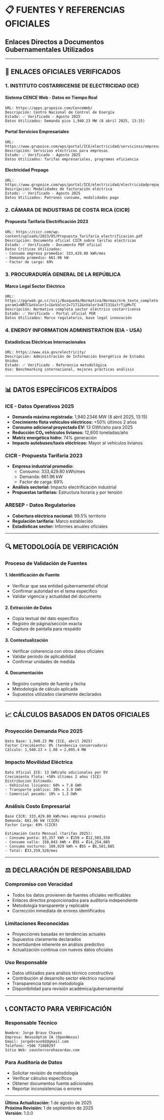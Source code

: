 # 📋 FUENTES Y REFERENCIAS OFICIALES
## Enlaces Directos a Documentos Gubernamentales Utilizados

---

## 🔗 ENLACES OFICIALES VERIFICADOS

### **1. INSTITUTO COSTARRICENSE DE ELECTRICIDAD (ICE)**

#### Sistema CENCE Web - Datos en Tiempo Real
```
URL: https://apps.grupoice.com/CenceWeb/
Descripción: Centro Nacional de Control de Energía
Estado: ✅ Verificado - Agosto 2025
Datos Utilizados: Demanda pico 1,940.23 MW (8 abril 2025, 13:15)
```

#### Portal Servicios Empresariales
```
URL: https://www.grupoice.com/wps/portal/ICE/electricidad/servicioss/empresariales
Descripción: Servicios eléctricos para empresas
Estado: ✅ Verificado - Agosto 2025
Datos Utilizados: Tarifas empresariales, programas eficiencia
```

#### Electricidad Prepago
```
URL: https://www.grupoice.com/wps/portal/ICE/electricidad/electricidadprepago/electricidadprepago
Descripción: Modalidades de facturación eléctrica
Estado: ✅ Verificado - Agosto 2025
Datos Utilizados: Patrones consumo, modalidades pago
```

### **2. CÁMARA DE INDUSTRIAS DE COSTA RICA (CICR)**

#### Propuesta Tarifaria Electrificación 2023
```
URL: https://cicr.com/wp-content/uploads/2023/05/Propuesta_Tarifaria_electrificacion.pdf
Descripción: Documento oficial CICR sobre tarifas eléctricas
Estado: ✅ Verificado - Documento PDF oficial
Datos Críticos Utilizados:
- Consumo empresa promedio: 333,429.80 kWh/mes
- Demanda promedio: 661.96 kW  
- Factor de carga: 69%
```

### **3. PROCURADURÍA GENERAL DE LA REPÚBLICA**

#### Marco Legal Sector Eléctrico
```
URL: https://pgrweb.go.cr/scij/Busqueda/Normativa/Normas/nrm_texto_completo.aspx?param1=NRTC&nValor1=1&nValor2=71712&nValor3=87131&strTipM=TC
Descripción: Normativa completa sector eléctrico costarricense
Estado: ✅ Verificado - Portal oficial PGR
Datos Utilizados: Marco regulatorio, base legal innovación
```

### **4. ENERGY INFORMATION ADMINISTRATION (EIA - USA)**

#### Estadísticas Eléctricas Internacionales
```
URL: https://www.eia.gov/electricity/
Descripción: Administración de Información Energética de Estados Unidos
Estado: ✅ Verificado - Referencia metodológica
Uso: Benchmarking internacional, mejores prácticas análisis
```

---

## 📊 DATOS ESPECÍFICOS EXTRAÍDOS

### **ICE - Datos Operativos 2025**
- **Demanda máxima registrada:** 1,940.2346 MW (8 abril 2025, 13:15)
- **Crecimiento flota vehículos eléctricos:** +50% últimos 2 años
- **Consumo adicional proyectado EV:** 13 GWh/año para 2025
- **Reducción CO₂ vehículos livianos:** 12,600 toneladas/año
- **Matriz energética hidro:** 74% generación
- **Impacto autobuses/taxis eléctricos:** Mayor al vehículos livianos

### **CICR - Propuesta Tarifaria 2023**
- **Empresa industrial promedio:**
  - Consumo: 333,429.80 kWh/mes
  - Demanda: 661.96 kW
  - Factor de carga: 69%
- **Análisis sectorial:** Impacto electrificación industrial
- **Propuestas tarifarias:** Estructura horaria y por tensión

### **ARESEP - Datos Regulatorios**
- **Cobertura eléctrica nacional:** 99.5% territorio
- **Regulación tarifaria:** Marco establecido
- **Estadísticas sector:** Informes anuales oficiales

---

## 🔍 METODOLOGÍA DE VERIFICACIÓN

### **Proceso de Validación de Fuentes**

#### 1. **Identificación de Fuente**
- Verificar que sea entidad gubernamental oficial
- Confirmar autoridad en el tema específico
- Validar vigencia y actualidad del documento

#### 2. **Extracción de Datos**
- Copia textual del dato específico
- Registro de página/sección exacta
- Captura de pantalla para respaldo

#### 3. **Contextualización**
- Verificar coherencia con otros datos oficiales
- Validar período de aplicabilidad
- Confirmar unidades de medida

#### 4. **Documentación**
- Registro completo de fuente y fecha
- Metodología de cálculo aplicada
- Supuestos utilizados claramente declarados

---

## 📈 CÁLCULOS BASADOS EN DATOS OFICIALES

### **Proyección Demanda Pico 2025**
```
Dato Base: 1,940.23 MW (ICE, abril 2025)
Factor Crecimiento: 8% (tendencia conservadora)
Cálculo: 1,940.23 × 1.08 = 2,095.4 MW
```

### **Impacto Movilidad Eléctrica**
```
Dato Oficial ICE: 13 GWh/año adicionales por EV
Crecimiento Flota: +50% últimos 2 años (ICE)
Distribución Estimada:
- Vehículos livianos: 60% = 7.8 GWh
- Transporte público: 30% = 3.9 GWh  
- Comercial pesado: 10% = 1.3 GWh
```

### **Análisis Costo Empresarial**
```
Base CICR: 333,429.80 kWh/mes empresa promedio
Demanda: 661.96 kW (CICR)
Factor Carga: 69% (CICR)

Estimación Costo Mensual (tarifas 2025):
- Consumo punta: 83,357 kWh × ₡150 = ₡12,503,550
- Consumo valle: 150,043 kWh × ₡95 = ₡14,254,085
- Consumo nocturno: 100,029 kWh × ₡65 = ₡6,501,885
- Total: ₡33,259,520/mes
```

---

## ⚖️ DECLARACIÓN DE RESPONSABILIDAD

### **Compromiso con Veracidad**
- Todos los datos provienen de fuentes oficiales verificables
- Enlaces directos proporcionados para auditoría independiente
- Metodología transparente y replicable
- Corrección inmediata de errores identificados

### **Limitaciones Reconocidas**
- Proyecciones basadas en tendencias actuales
- Supuestos claramente declarados
- Incertidumbre inherente en análisis predictivo
- Actualización continua con nuevos datos oficiales

### **Uso Responsable**
- Datos utilizados para análisis técnico constructivo
- Contribución al desarrollo sector eléctrico nacional
- Transparencia total en metodología
- Disponibilidad para revisión académica/gubernamental

---

## 📞 CONTACTO PARA VERIFICACIÓN

### **Responsable Técnico**
```
Nombre: Jorge Bravo Chaves
Empresa: NexusOptim IA (OpenNexus)
Email: jorgebravo92@gmail.com
Teléfono: +506 71880297
Sitio Web: countercorehazardav.com
```

### **Para Auditoría de Datos**
- Solicitar revisión de metodología
- Verificar cálculos específicos
- Obtener documentos fuente adicionales
- Reportar inconsistencias o errores

---

**Última Actualización:** 1 de agosto de 2025  
**Próxima Revisión:** 1 de septiembre de 2025  
**Versión:** 1.0.0
